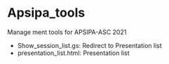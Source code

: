 # Apsipa_tools

Manage ment tools for APSIPA-ASC 2021

- Show_session_list.gs: Redirect to Presentation list
- presentation_list.html: Presentation list 
